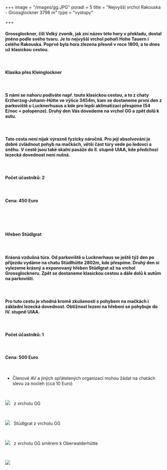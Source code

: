 +++
image = "/images/gg.JPG"
poradi = 5
title = "Nejvyšší vrchol Rakouska - Grossglockner 3798 m"
type = "vystupy"

+++
#### **Grossglockne**r, čili Velký zvoník, jak zní název této hory v překladu, dostal jméno podle svého tvaru. Je to nejvyšší vrchol pohoří Hohe Tauern i celého Rakouska. Poprvé byla hora zlezena přesně v roce 1800, a to dnes už klasickou cestou.

####  

#### **Klasika přes Kleinglockner**

####  

#### S námi se nahoru podíváte např. touto klasickou cestou, a to z chaty **Erzherzog-Johann-Hütte** ve výšce 3454m, kam se dostaneme první den z parkoviště u Lucknerhuaus a kde pro lepší aklimatizaci přespíme (54 E/noc + polopenze). Druhý den Vás dovedeme na vrchol GG a zpět dolů k autu.

####  

#### Tato cesta není nijak výrazně fyzicky náročná. Pro její absolvování  je dobré zvládnout pohyb na mačkách, větší část túry vede po ledovci a sněhu. V cestě jsou také skalní pasáže do II. stupně UIAA, kde předchozí lezecká dovednost není nutná.

####  

#### Počet účastníků: 2

####  

#### Cena: 450 Euro

####  
&nbsp;

#### **Hřeben Stüdlgrat**

####  

#### Krásná vzdušná túra. Od parkoviště u Lucknerhaus se ještě týž den po příjezdu vydáme na chatu **Stüdlhütte** 2802m, kde přespíme. Druhý den si vylezeme krásný a exponovaný hřeben Stüdlgrat až na vrchol Grossglockneru. Zpět se dostaneme klasickou cestou a dále dolů k autům na parkovišti.

####  

#### Pro tuto cestu je vhodná kromě zkušenosti s pohybem na mačkách i základní lezecká dovednost. Obtížnost lezení na hřebeni se pohybuje do IV. stupně UIAA.

####  

#### Počet účastníků: 1

####  

#### Cena: 500 Euro

 

* Členové AV a jiných spřátelených organizací mohou žádat na chatách slevu za nocleh (cca 10 Euro)

 

![](/images/gg-vrchol.JPG)
&nbsp;
z vrcholu GG

 

![](/images/z-gg-studlgrat.JPG)
&nbsp;
Stüdlgrat z vrcholu GG

 

![](/images/pohled-z-gg-smer-oberwalderhutte.JPG)
&nbsp;
z vrcholu GG směrem k Oberwalderhütte

 

![](/images/z-gg-2.JPG)